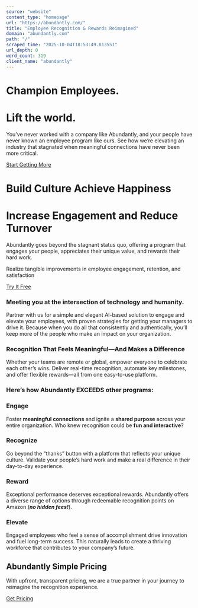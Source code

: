 ```yaml
---
source: "website"
content_type: "homepage"
url: "https://abundantly.com/"
title: "Employee Recognition & Rewards Reimagined"
domain: "abundantly.com"
path: "/"
scraped_time: "2025-10-04T18:53:49.813551"
url_depth: 0
word_count: 319
client_name: "abundantly"
---
```


# Champion Employees.

# Lift the world.

You’ve never worked with a company like Abundantly, and your people have never known an employee program like ours. See how we’re elevating an industry that stagnated when meaningful connections have never been more critical.

[Start Getting More](https://abundantly.com/contact-us/)

# Build Culture Achieve Happiness

# Increase Engagement and Reduce Turnover

Abundantly goes beyond the stagnant status quo, offering a program that engages your people, appreciates their unique value, and rewards their hard work.

Realize tangible improvements in employee engagement, retention, and satisfaction

[Try It Free](https://abundantly.com/contact-us/)

### Meeting you at the intersection of technology and humanity.

Partner with us for a simple and elegant AI-based solution to engage and elevate your employees, with proven strategies for getting your managers to drive it. Because when you do all that consistently and authentically, you’ll keep more of the people who make an impact on your organization.

### Recognition That Feels Meaningful—And Makes a Difference

Whether your teams are remote or global, empower everyone to celebrate each other’s wins. Deliver real-time recognition, automate key milestones, and offer flexible rewards—all from one easy-to-use platform.

### Here’s how Abundantly EXCEEDS other programs:

### **Engage**

Foster **meaningful connections** and ignite a **shared purpose** across your entire organization. Who knew recognition could be **fun and interactive**?

### **Recognize**

Go beyond the “thanks” button with a platform that reflects your unique culture. Validate your people’s hard work and make a real difference in their day-to-day experience.

### **Reward**

Exceptional performance deserves exceptional rewards. Abundantly offers a diverse range of options through redeemable recognition points on Amazon (_**no hidden fees!**_).

### **Elevate**

Engaged employees who feel a sense of accomplishment drive innovation and fuel long-term success. This naturally leads to create a thriving workforce that contributes to your company’s future.

## Abundantly Simple Pricing

With upfront, transparent pricing, we are a true partner in your journey to reimagine the recognition experience.

[Get Pricing](https://abundantly.com/pricing/)